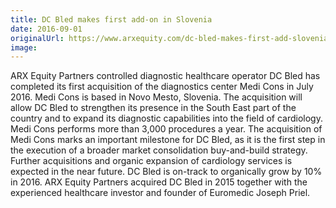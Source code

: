 ```yaml
---
title: DC Bled makes first add-on in Slovenia
date: 2016-09-01
originalUrl: https://www.arxequity.com/dc-bled-makes-first-add-slovenia/
image:
---
```


ARX Equity Partners controlled diagnostic healthcare operator DC Bled has completed its first acquisition of the diagnostics center Medi Cons in July 2016. Medi Cons is based in Novo Mesto, Slovenia. The acquisition will allow DC Bled to strengthen its presence in the South East part of the country and to expand its diagnostic capabilities into the field of cardiology. Medi Cons performs more than 3,000 procedures a year. The acquisition of Medi Cons marks an important milestone for DC Bled, as it is the first step in the execution of a broader market consolidation buy-and-build strategy. Further acquisitions and organic expansion of cardiology services is expected in the near future. DC Bled is on-track to organically grow by 10% in 2016. ARX Equity Partners acquired DC Bled in 2015 together with the experienced healthcare investor and founder of Euromedic Joseph Priel.
